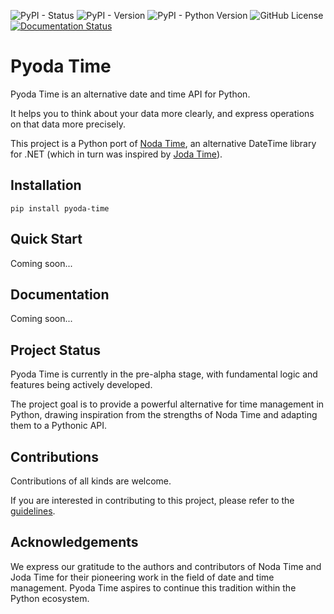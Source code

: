 ![PyPI - Status](https://img.shields.io/pypi/status/pyoda-time)
![PyPI - Version](https://img.shields.io/pypi/v/pyoda-time)
![PyPI - Python Version](https://img.shields.io/pypi/pyversions/pyoda-time)
![GitHub License](https://img.shields.io/github/license/chrisimcevoy/pyoda-time)
[![Documentation Status](https://readthedocs.org/projects/pyoda-time/badge/?version=latest)](https://pyoda-time.readthedocs.io/en/latest/?badge=latest)

# Pyoda Time

Pyoda Time is an alternative date and time API for Python. 

It helps you to think about your data more clearly, and express operations on that data more precisely.

This project is a Python port of [Noda Time](https://github.com/nodatime/nodatime), an alternative DateTime library for .NET (which in turn was inspired by [Joda Time](https://github.com/JodaOrg/joda-time)).

## Installation

```commandline
pip install pyoda-time
```

## Quick Start

Coming soon...

## Documentation

Coming soon...

## Project Status

Pyoda Time is currently in the pre-alpha stage, with fundamental logic and features being actively developed. 

The project goal is to provide a powerful alternative for time management in Python, drawing inspiration from the strengths of Noda Time and adapting them to a Pythonic API.

## Contributions

Contributions of all kinds are welcome.

If you are interested in contributing to this project, please refer to the [guidelines](CONTRIBUTING.md).

## Acknowledgements

We express our gratitude to the authors and contributors of Noda Time and Joda Time for their pioneering work in the field of date and time management. Pyoda Time aspires to continue this tradition within the Python ecosystem.
